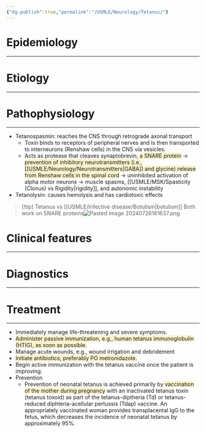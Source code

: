 ```yaml
---
{"dg-publish":true,"permalink":"/USMLE/Neurology/Tetanus/"}
---
```


# Epidemiology
---


# Etiology
---


# Pathophysiology
---
- Tetanospasmin: reaches the CNS through retrograde axonal transport
	- Toxin binds to receptors of peripheral nerves and is then transported to interneurons (Renshaw cells) in the CNS via vesicles. 
	- Acts as protease that cleaves synaptobrevin, <span style="background:rgba(240, 200, 0, 0.2)">a SNARE protein</span> → <span style="background:rgba(240, 200, 0, 0.2)">prevention of inhibitory neurotransmitters (i.e., [[USMLE/Neurology/Neurotransmitters\|GABA]] and glycine) release from Renshaw cells in the spinal cord</span> → uninhibited activation of alpha motor neurons → muscle spasms, [[USMLE/MSK/Spasticity (Clonus) vs Rigidity\|rigidity]], and autonomic instability
- Tetanolysin: causes hemolysis and has cardiotoxic effects

>[!tip] Tetanus vs [[USMLE/Infective disease/Botulism\|botulism]]
>Both work on SNARE proteins![Pasted image 20240726161637.png](/img/user/appendix/Pasted%20image%2020240726161637.png)

# Clinical features
---


# Diagnostics
---


# Treatment
---
- Immediately manage life-threatening and severe symptoms.
- <span style="background:rgba(240, 200, 0, 0.2)">Administer passive immunization, e.g., human tetanus immunoglobulin (HTIG), as soon as possible.</span>
- Manage acute wounds, e.g., wound irrigation and debridement
- <span style="background:rgba(240, 200, 0, 0.2)">Initiate antibiotics, preferably PO metronidazole.</span>
- Begin active immunization with the tetanus vaccine once the patient is improving.
- Prevention
	- Prevention of neonatal tetanus is achieved primarily by <span style="background:rgba(240, 200, 0, 0.2)">vaccination of the mother during pregnancy</span> with an inactivated tetanus toxin (tetanus toxoid) as part of the tetanus-diptheria (Td) or tetanus-reduced diphteria-acellular pertussis (Tdap) vaccine.  An appropriately vaccinated woman provides transplacental IgG to the fetus, which decreases the incidence of neonatal tetanus by approximately 95%.
